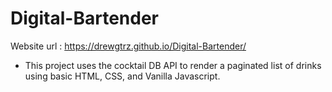 # Digital-Bartender
Website url : https://drewgtrz.github.io/Digital-Bartender/ 

* This project uses the cocktail DB API to render a paginated list of drinks using basic HTML, CSS, and Vanilla Javascript.
